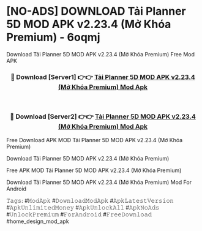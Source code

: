 # [NO-ADS] DOWNLOAD Tải Planner 5D MOD APK v2.23.4 (Mở Khóa Premium) - 6oqmj
Download Tải Planner 5D MOD APK v2.23.4 (Mở Khóa Premium) Free Mod APK

<div align="center">
<h3>🔴 Download [Server1] 👉👉 <a href="https://apk-comot.site?title=Tải_Planner_5D_MOD_APK_v2.23.4_(Mở_Khóa_Premium)">Tải Planner 5D MOD APK v2.23.4 (Mở Khóa Premium) Mod Apk</a></h3><br>

<h3>🔴 Download [Server2] 👉👉 <a href="https://apk-comot.site?title=Tải_Planner_5D_MOD_APK_v2.23.4_(Mở_Khóa_Premium)">Tải Planner 5D MOD APK v2.23.4 (Mở Khóa Premium) Mod Apk</a></h3>
</div>


Free Download APK MOD Tải Planner 5D MOD APK v2.23.4 (Mở Khóa Premium)

Download Tải Planner 5D MOD APK v2.23.4 (Mở Khóa Premium) 

Free APK MOD Tải Planner 5D MOD APK v2.23.4 (Mở Khóa Premium) 

Download Tải Planner 5D MOD APK v2.23.4 (Mở Khóa Premium) Mod For Android

𝚃𝚊𝚐𝚜: #𝙼𝚘𝚍𝙰𝚙𝚔 #𝙳𝚘𝚠𝚗𝚕𝚘𝚊𝚍𝙼𝚘𝚍𝙰𝚙𝚔 #𝙰𝚙𝚔𝙻𝚊𝚝𝚎𝚜𝚝𝚅𝚎𝚛𝚜𝚒𝚘𝚗 #𝙰𝚙𝚔𝚄𝚗𝚕𝚒𝚖𝚒𝚝𝚎𝚍𝙼𝚘𝚗𝚎𝚢 #𝙰𝚙𝚔𝚄𝚗𝚕𝚘𝚌𝚔𝙰𝚕𝚕 #𝙰𝚙𝚔𝙽𝚘𝙰𝚍𝚜 #𝚄𝚗𝚕𝚘𝚌𝚔𝙿𝚛𝚎𝚖𝚒𝚞𝚖 #𝙵𝚘𝚛𝙰𝚗𝚍𝚛𝚘𝚒𝚍 #𝙵𝚛𝚎𝚎𝙳𝚘𝚠𝚗𝚕𝚘𝚊𝚍 #home_design_mod_apk
